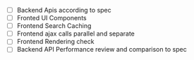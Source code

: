 - [ ] Backend Apis according to spec
- [ ] Fronted UI Components
- [ ] Frontend Search Caching
- [ ] Frontend ajax calls parallel and separate
- [ ] Frontend Rendering check
- [ ] Backend API Performance review and comparison to spec
